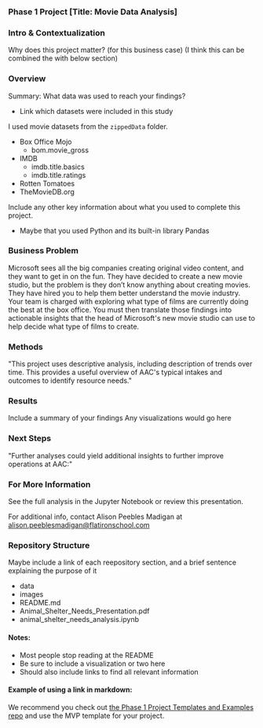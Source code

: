 ### Phase 1 Project [Title: Movie Data Analysis]


### Intro & Contextualization

Why does this project matter? (for this business case)
(I think this can be combined the with below section)

### Overview

Summary:
What data was used to reach your findings?
* Link which datasets were included in this study

I used movie datasets from the `zippedData` folder.

* Box Office Mojo
    * bom.movie_gross
* IMDB
    * imdb.title.basics
    * imdb.title.ratings
* Rotten Tomatoes
* TheMovieDB.org

Include any other key information about what you used to complete this project.
* Maybe that you used Python and its built-in library Pandas

### Business Problem
Microsoft sees all the big companies creating original video content, and they want to get in on the fun. They have decided to create a new movie studio, but the problem is they don’t know anything about creating movies. They have hired you to help them better understand the movie industry. Your team is charged with exploring what type of films are currently doing the best at the box office. You must then translate those findings into actionable insights that the head of Microsoft's new movie studio can use to help decide what type of films to create.

### Methods
"This project uses descriptive analysis, including description of trends over time. This provides a useful overview of AAC's typical intakes and outcomes to identify resource needs."


### Results

Include a summary of your findings
Any visualizations would go here

### Next Steps

"Further analyses could yield additional insights to further improve operations at AAC:"

### For More Information

See the full analysis in the Jupyter Notebook or review this presentation.

For additional info, contact Alison Peebles Madigan at alison.peeblesmadigan@flatironschool.com

### Repository Structure

Maybe include a link of each reepository section, and a brief sentence explaining the purpose of it
* data
* images
* README.md
* Animal_Shelter_Needs_Presentation.pdf
* animal_shelter_needs_analysis.ipynb


#### Notes:

* Most people stop reading at the README
* Be sure to include a visualization or two here 
* Should also include links to find all relevant information

#### Example of using a link in markdown:
We recommend you check out [the Phase 1 Project Templates and Examples repo](https://github.com/learn-co-curriculum/dsc-project-template) and use the MVP template for your project.
